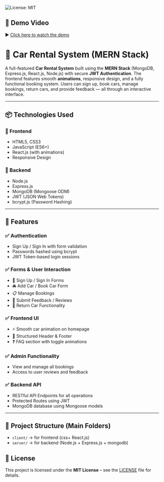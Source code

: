 ![License: MIT](https://img.shields.io/badge/License-MIT-yellow.svg)

## 🎥 Demo Video

▶️ [Click here to watch the demo](./demo/car_rental_system_demo.gif)

# 🚗 Car Rental System (MERN Stack)

A full-featured **Car Rental System** built using the **MERN Stack** (MongoDB, Express.js, React.js, Node.js) with secure **JWT Authentication**. The frontend features smooth **animations**, responsive design, and a fully functional booking system. Users can sign up, book cars, manage bookings, return cars, and provide feedback — all through an interactive interface.

---

## 📦 Technologies Used

### 🚀 Frontend

- HTML5, CSS3
- JavaScript (ES6+)
- React.js (with animations)
- Responsive Design

### 🔐 Backend

- Node.js
- Express.js
- MongoDB (Mongoose ODM)
- JWT (JSON Web Tokens)
- bcrypt.js (Password Hashing)

---

## 🧩 Features

### ✅ Authentication

- Sign Up / Sign In with form validation
- Passwords hashed using bcrypt
- JWT Token-based login sessions

### ✅ Forms & User Interaction

- 📄 Sign Up / Sign In Forms
- 🚘 Add Car / Book Car Form
- 📋 Manage Bookings
- 💬 Submit Feedback / Reviews
- 🔄 Return Car Functionality

### ✅ Frontend UI

- ⚡ Smooth car animation on homepage
- 🧭 Structured Header & Footer
- ❓ FAQ section with toggle animations

### ✅ Admin Functionality

- View and manage all bookings
- Access to user reviews and feedback

### ✅ Backend API

- RESTful API Endpoints for all operations
- Protected Routes using JWT
- MongoDB database using Mongoose models

---

## 📁 Project Structure (Main Folders)

- `client/` → for frontend (css+ React.js)
- `server/` → for backend (Node.js + Express.js + mongodb)

## 📜 License

This project is licensed under the **MIT License** – see the [LICENSE](./LICENSE) file for details.
